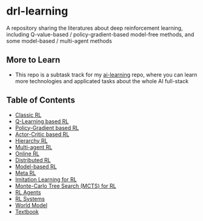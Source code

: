 # drl-learning
A repository sharing the literatures about deep reinforcement learning, including Q-value-based / policy-gradient-based model-free methods, and some model-based / multi-agent methods


## More to Learn

* This repo is a subtask track for my [ai-learning](https://github.com/Strivin0311/ai-learning) repo, where you can learn more technologies and applicated tasks about the whole AI full-stack



## Table of Contents

* [Classic RL](./classic.md)
* [Q-Learning based RL](./q-learning.md)
* [Policy-Gradient based RL](./policy-grad.md)
* [Actor-Critic based RL](./actor-critic.md)
* [Hierarchy RL](./hierarchy.md)
* [Multi-agent RL](./marl.md)
* [Online RL](./online.md)
* [Distributed RL](./distributed.md)
* [Model-based RL](./model-based.md)
* [Meta RL](./meta.md)
* [Imitation Learning for RL](./imitation.md)
* [Monte-Carlo Tree Search (MCTS) for RL](./mcts.md)
* [RL Agents](./agent.md)
* [RL Systems](./system.md)
* [World Model](./world-model.md)
* [Textbook](./textbook.md)